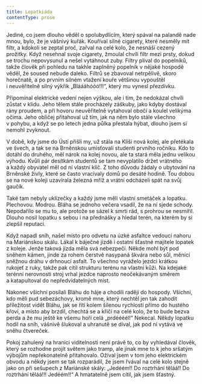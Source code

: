 ```yaml
---
title: Lopatkiáda
contentType: prose
---
```


  

Jediné, co jsem dlouho věděl o spolubydlícím, který spával na palandě nade mnou, bylo, že je vášnivý kuřák. Kouříval silné cigarety, které nesměly mít filtr, a kdokoli se zeptal proč, zařval na celé kolo, že nesnáší cezený prožitky. Když nesehnal svoje cigarety, žmoulal chvíli filtr mezi prsty, dokud se trochu nepovysunul a nešel vytáhnout zuby. Filtry plival do popelníků, takže člověk při pohledu na takhle zaplněný popelník v nějaké hospodě věděl, že soused nebude daleko. Filtrů se zbavoval netrpělivě, skoro horečnatě, a po prvním silném vtažení kouře většinou vypouštěl i neuvěřitelně silný výkřik „Bláááhóóó!!!“, který mu vynesl přezdívku.

Připomínal elektrické vedení nejen výškou, ale i tím, že nedokázal chvíli zůstat v klidu. Jeho tělem stále procházely záškuby, jako kdyby dostával rány proudem, a při hovoru neuvěřitelně vytahoval obočí a koulel velikýma očima. Jeho obličej přitahoval už tím, jak na něm bylo stále všechno v pohybu, a když se po letech jedna půlka přestala hýbat, dlouho jsem si nemohl zvyknout.

V době, kdy jsme do Ústí přišli my, už stála na Klíši nová kolej, ale přetékala ve švech, a tak se na Brněnskou umisťovali studenti prvního ročníku. Kdo to dotáhl do druhého, měl nárok na kolej novou, ale ta stará měla jednu velikou výhodu. Kvůli pár desítkám studentů se tam nevyplatilo držet vrátného a každý obyvatel měl od ní vlastní klíč. Z toho důvodu žádaly o ubytování na Brněnské živly, které se často vracívaly domů po desáté hodině. Tou dobou se na nové koleji uzavírala železná mříž a vrátní odcházeli spát na svůj gaučík.

Také tam nebyly uklízečky a každý jsme měli vlastní smetáček a lopatku. Plechovou. Modrou. Bláha se jednoho večera vsadil, že na ní sjede schody. Nepodařilo se mu to, ale protože se sázel k smrti rád, s prohrou se nesmířil. Dlouho nosil lopatku s sebou i na přednášky a hledal terén, na kterém by si zlepšil reputaci.

Když napadl sníh, našel místo pro odvetu na úzké asfaltce vedoucí nahoru na Mariánskou skálu. Lákal k báječné jízdě i ostatní šťastné majitele lopatek z koleje. Jenže taková jízda měla svá nebezpečí. Někde mohl být pod sněhem kámen, jinde za rohem čerstvě nasypaná škvára nebo sůl, měnící sněžnou dráhu v drhnoucí asfalt. To všechno vyráželo jezdci krátkou rukojeť z ruky, takže pak cítil strukturu terénu na vlastní kůži. Na kdejaké terénní nerovnosti stroj vrhal jezdce naprosto neočekávaným směrem a katapultoval do nepředvídatelných míst.

Nakonec všichni posílali Bláhu do háje a chodili raději do hospody. Všichni, kdo měli pud sebezáchovy, kromě mne, který nechtěl jen tak zahodit příležitost vidět Bláhu, jak se řítí kolem šílenou rychlostí přímo do hustého křoví, a místo aby brzdil, chechtá se a křičí na celé kolo, že to bude bezva perda a že mu ještě ke všemu hoří celá „prdéééél!“ Nekecal. Někdy lopatku hodil na sníh, vášnivě šlukoval a uhranutě se díval, jak pod ní vytává ve sněhu čtvereček.

Pokoj zahulený na hranici viditelnosti není právě to, co by vyhledával člověk, který se rozhodne projít světem jako tramp, ale jinak mne to k jeho sršatým výbojům nepřekonatelně přitahovalo. Ožíval jsem v tom jeho elektrickém obvodu a někdy jsem se tak rozparádil, že jsem řvával na celé kolo stejně jako on při sešupech z Mariánské skály: „Jedéém!! Do roztrhání těláá!! Do roztrhání těláá!!! Jedéém!!“ A hmatatelně jsem cítil, jak jsem šťastný.
